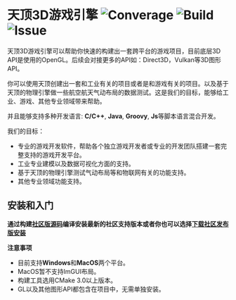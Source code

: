 # 天顶3D游戏引擎 ![Converage](https://img.shields.io/badge/converage-3%25-brightgreen) ![Build](https://img.shields.io/badge/build-in%20development-brightgreen) ![Issue](https://img.shields.io/badge/issues-open-blue)

天顶3D游戏引擎可以帮助你快速的构建出一套跨平台的游戏项目，目前底层3D API是使用的OpenGL。后续会对接更多的API如：Direct3D，Vulkan等3D图形API。

你可以使用天顶创建出一套和工业有关的项目或者是和游戏有关的项目。以及基于天顶的物理引擎做一些航空航天气动布局的数据测试。这是我们的目标，能够给工业、游戏、其他专业领域带来帮助。

并且能够支持多种开发语言: **C/C++**, **Java**, **Groovy**, **Js**等脚本语言混合开发。

我们的目标：

- 专业的游戏开发软件，帮助各个独立游戏开发者或专业的开发团队搭建一套完整支持的游戏开发平台。
- 工业专业建模以及数据可视化方面的支持。
- 基于天顶的物理引擎测试气动布局等和物联网有关的功能支持。
- 其他专业领域功能支持。

## 安装和入门

**通过构建[社区版源码](https://github.com/orvals/zenith)编译安装最新的社区支持版本或者你也可以选择[下载社区发布版安装](https://github.com/orvals/zenith/releases)**

**注意事项**

- 目前支持**Windows**和**MacOS**两个平台。
- MacOS暂不支持ImGUI布局。
- 构建工具选用CMake 3.0以上版本。
- GL以及其他图形API都包含在项目中，无需单独安装。
